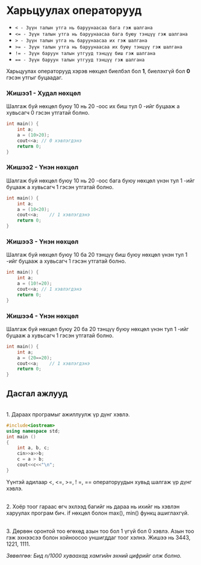 # Харьцуулах операторууд

   - `< - Зүүн талын утга нь баруунаасаа бага гэж шалгана `
   - `<= - Зүүн талын утга нь баруунаасаа бага буюу тэнцүү гэж шалгана`
   - `> - Зүүн талын утга нь баруунаасаа их гэж шалгана`
   - `>= - Зүүн талын утга нь баруунаасаа их буюу тэнцүү гэж шалгана`
   - `!= - Зүүн баруун талын утгууд тэнцүү биш гэж шалгана`
   - `== - Зүүн баруун талын утгууд тэнцүү гэж шалгана`

Харьцуулах операторууд хэрэв нөхцөл биелбэл бол **1**, биелэхгүй бол **0** гэсэн утгыг буцаадаг.

### Жишээ1 - Худал нөхцөл
Шалгаж буй нөхцөл буюу 10 нь 20 -оос их биш тул 0 -ийг буцааж a хувьсагч 0 гэсэн утгатай болно.
```cpp
int main() {
    int a;
    a = (10>20); 
    cout<<a; // 0 хэвлэгдэнэ
    return 0;
}
```
### Жишээ2 - Үнэн нөхцөл
Шалгаж буй нөхцөл буюу 10 нь 20 -оос бага буюу нөхцөл үнэн тул 1 -ийг буцааж a хувьсагч 1 гэсэн утгатай болно.
```cpp
int main() {
    int a;
    a = (10<20); 
    cout<<a;    // 1 хэвлэгдэнэ
    return 0;
}
```


### Жишээ3 - Үнэн нөхцөл
Шалгаж буй нөхцөл буюу 10 ба 20 тэнцүү биш буюу нөхцөл үнэн тул 1 -ийг буцааж a хувьсагч 1 гэсэн утгатай болно.
```cpp
int main() {
    int a;
    a = (10!=20); 
    cout<<a; // 1 хэвлэгдэнэ
    return 0;
}
```

### Жишээ4 - Үнэн нөхцөл
Шалгаж буй нөхцөл буюу 20 ба 20 тэнцүү буюу нөхцөл үнэн тул 1 -ийг буцааж a хувьсагч 1 гэсэн утгатай болно.
```cpp
int main() {
    int a;
    a = (20==20); 
    cout<<a;    // 1 хэвлэгдэнэ
    return 0;
}

```

## Дасгал ажлууд ##
<br>1. Дараах програмыг ажиллуулж үр дүнг хэвлэ.

```cpp
#include<iostream>
using namespace std;
int main ()
{
    int a, b, c;
    cin>>a>>b;
    c = a > b;
    cout<<c<<"\n";
}
```

Үүнтэй адилаар <, <=, >=, ! =, == операторуудын хувьд шалгаж үр дүнг хэвлэ.

<!-- <br>2. Дараах илэрхийллийг ашиглан 2 тооны хамгийн ихийг олж болох бол  -->
<br>2. Хоёр тоог гараас өгч эхлээд багийг нь дараа нь ихийг нь хэвлэн харуулах програм бич. if нөхцөл болон max(), min() функц ашиглахгүй. 
<!-- <br>`c = (a > b) * a + (a <= b) * b;` -->

<!-- <br>3. Гурван ялгаатай тоог гараас авч хамгийн их, бага, мөн дунд талыг олж хэвлэх програм бич. Ингэхдээ if нөхцөл, max(), min() функцуудыг ашиглахгүй. -->

<br>3. Дөрвөн оронтой тоо өгөхөд азын тоо бол 1 үгүй бол 0 хэвлэ. Азын тоо гэж эхнээсээ болон хойноосоо уншигддаг тоог хэлнэ. Жишээ нь 3443, 1221, 1111. 

<!-- italics -->
*Зөвөлгөө: Бид n/1000 хуваахад хамгийн эхний цифрийг олж болно.* 
